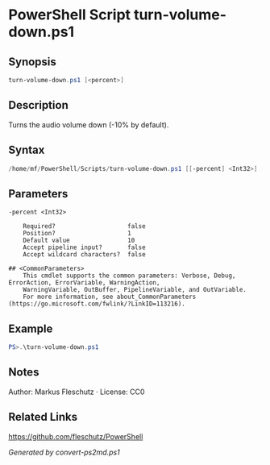 # PowerShell Script turn-volume-down.ps1

## Synopsis
```powershell
turn-volume-down.ps1 [<percent>]
```

## Description
Turns the audio volume down (-10% by default).

## Syntax
```powershell
/home/mf/PowerShell/Scripts/turn-volume-down.ps1 [[-percent] <Int32>] [<CommonParameters>]
```

## Parameters

```
-percent <Int32>
    
    Required?                    false
    Position?                    1
    Default value                10
    Accept pipeline input?       false
    Accept wildcard characters?  false
```

```
## <CommonParameters>
    This cmdlet supports the common parameters: Verbose, Debug, ErrorAction, ErrorVariable, WarningAction, 
    WarningVariable, OutBuffer, PipelineVariable, and OutVariable.
    For more information, see about_CommonParameters (https://go.microsoft.com/fwlink/?LinkID=113216).
```

## Example
```powershell
PS>.\turn-volume-down.ps1
```


## Notes
Author: Markus Fleschutz · License: CC0

## Related Links
https://github.com/fleschutz/PowerShell

*Generated by convert-ps2md.ps1*
